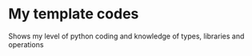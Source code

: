 # My template codes
Shows my level of python coding and knowledge of types, libraries and operations